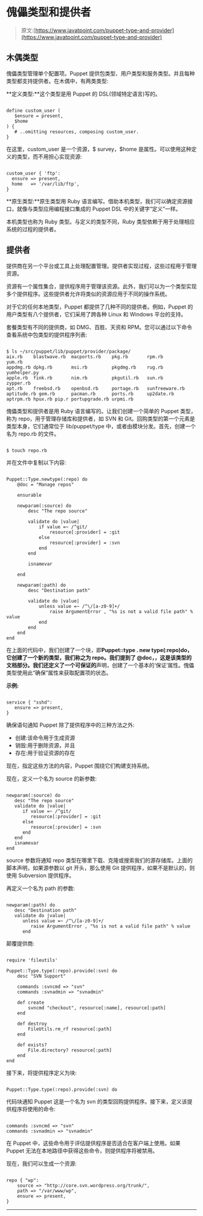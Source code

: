 # 傀儡类型和提供者

> 原文:[https://www.javatpoint.com/puppet-type-and-provider](https://www.javatpoint.com/puppet-type-and-provider)

## 木偶类型

傀儡类型管理单个配置项。Puppet 提供包类型、用户类型和服务类型。并且每种类型都支持提供者。在木偶中，有两类类型:

**定义类型:**这个类型是用 Puppet 的 DSL(领域特定语言)写的。

```

define custom_user (
   $ensure = present,
   $home
) {
   # ..omitting resources, composing custom_user.
}

```

在这里，custom_user 是一个资源，$ survey，$home 是属性。可以使用这种定义的类型，而不用担心实现资源:

```

custom_user { 'ftp':
  ensure => present,
  home   => '/var/lib/ftp',
}

```

**原生类型:**原生类型用 Ruby 语言编写。借助本机类型，我们可以确定资源接口，就像与类型应用编程接口集成的 Puppet DSL 中的关键字“定义”一样。

本机类型也称为 Ruby 类型。与定义的类型不同，Ruby 类型依赖于用于处理相应系统的过程的提供者。

## 提供者

提供商在另一个平台或工具上处理配置管理。提供者实现过程，这些过程用于管理资源。

资源有一个属性集合，提供程序用于管理该资源。此外，我们可以为一个类型实现多个提供程序。这些提供者允许将类似的资源应用于不同的操作系统。

对于它的任何本地类型，Puppet 都提供了几种不同的提供者。例如，Puppet 的用户类型有八个提供者，它们采用了跨各种 Linux 和 Windows 平台的支持。

套餐类型有不同的提供商，如 DMG、百胜、天资和 RPM。您可以通过以下命令查看系统中包类型的提供程序列表:

```

$ ls ~/src/puppet/lib/puppet/provider/package/
aix.rb    blastwave.rb  macports.rb    pkg.rb       rpm.rb          yum.rb
appdmg.rb dpkg.rb       msi.rb         pkgdmg.rb    rug.rb          yumhelper.py
apple.rb  fink.rb       nim.rb         pkgutil.rb   sun.rb          zypper.rb
apt.rb    freebsd.rb    openbsd.rb     portage.rb   sunfreeware.rb
aptitude.rb gem.rb      pacman.rb      ports.rb     up2date.rb
aptrpm.rb hpux.rb pip.r portupgrade.rb urpmi.rb

```

傀儡类型和提供者是用 Ruby 语言编写的。让我们创建一个简单的 Puppet 类型，称为 repo，用于管理存储库和提供者，如 SVN 和 Git。回购类型的第一个元素是类型本身，它们通常位于 lib/puppet/type 中，或者由模块分发。首先，创建一个名为 repo.rb 的文件。

```

$ touch repo.rb

```

并在文件中复制以下内容:

```

Puppet::Type.newtype(:repo) do
    @doc = "Manage repos"

    ensurable

    newparam(:source) do
        desc "The repo source"

        validate do |value|
            if value =~ /^git/
                resource[:provider] = :git
            else
                resource[:provider] = :svn
            end
        end

        isnamevar

    end

    newparam(:path) do
        desc "Destination path"

        validate do |value|
            unless value =~ /^\/[a-z0-9]+/
                raise ArgumentError , "%s is not a valid file path" % value
            end
        end
    end
end

```

在上面的代码中，我们创建了一个块，即**Puppet::type . new type(:repo)**do，它创建了一个新的类型，我们称之为 repo。我们提到了 **@doc，**，这是该类型的文档部分。我们还定义了**一个可保证的**声明，创建了一个基本的‘保证’属性。傀儡类型使用此“确保”属性来获取配置项的状态。

**示例:**

```

service { "sshd": 
   ensure => present, 
}

```

确保语句通知 Puppet 除了提供程序中的三种方法之外:

*   创建:该命令用于生成资源
*   销毁:用于删除资源，并且
*   存在:用于验证资源的存在

现在，指定这些方法的内容，Puppet 围绕它们构建支持系统。

现在，定义一个名为 source 的新参数:

```

newparam(:source) do 
   desc "The repo source" 
   validate do |value| 
      if value =~ /^git/ 
         resource[:provider] = :git 
      else 
         resource[:provider] = :svn 
      end 
   end 
   isnamevar 
end

```

source 参数将通知 repo 类型在哪里下载、克隆或搜索我们的源存储库。上面的脚本声明，如果源参数以 git 开头，那么使用 Git 提供程序，如果不是默认的，则使用 Subversion 提供程序。

再定义一个名为 path 的参数:

```

newparam(:path) do 
   desc "Destination path" 
   validate do |value| 
      unless value =~ /^\/[a-z0-9]+/ 
         raise ArgumentError , "%s is not a valid file path" % value 
      end

```

颠覆提供商:

```

require 'fileutils'

Puppet::Type.type(:repo).provide(:svn) do
    desc "SVN Support"

    commands :svncmd => "svn"
    commands :svnadmin => "svnadmin"

    def create
        svncmd "checkout", resource[:name], resource[:path]
    end

    def destroy
        FileUtils.rm_rf resource[:path]
    end

    def exists?
        File.directory? resource[:path]
    end
end

```

接下来，将提供程序定义为块:

```

Puppet::Type.type(:repo).provide(:svn) do

```

代码块通知 Puppet 这是一个名为 svn 的类型回购提供程序。接下来，定义该提供程序将使用的命令:

```

commands :svncmd => "svn"
commands :svnadmin => "svnadmin"

```

在 Puppet 中，这些命令用于评估提供程序是否适合在客户端上使用。如果 Puppet 无法在本地路径中获得这些命令，则提供程序将被禁用。

现在，我们可以生成一个资源:

```

repo { "wp":
    source => "http://core.svn.wordpress.org/trunk/",
    path => "/var/www/wp",
    ensure => present,
}

```

* * *
